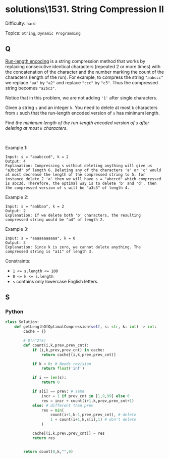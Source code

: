 # solutions\1531. String Compression II

Difficulty: `hard`

Topics: `String`, `Dynamic Programming`

## Q

[Run-length encoding](http://en.wikipedia.org/wiki/Run-length_encoding) is a string compression method that works by replacing consecutive identical characters (repeated 2 or more times) with the concatenation of the character and the number marking the count of the characters (length of the run). For example, to compress the string `"aabccc"` we replace `"aa"` by `"a2"` and replace `"ccc"` by `"c3"`. Thus the compressed string becomes `"a2bc3"`.

Notice that in this problem, we are not adding `'1'` after single characters.

Given a string `s` and an integer `k`. You need to delete at most `k` characters from `s` such that the run-length encoded version of `s` has minimum length.

Find _the minimum length of the run-length encoded version of `s` after deleting at most `k` characters_.

<br>

Example 1:

```
Input: s = "aaabcccd", k = 2
Output: 4
Explanation: Compressing s without deleting anything will give us "a3bc3d" of length 6. Deleting any of the characters 'a' or 'c' would at most decrease the length of the compressed string to 5, for instance delete 2 'a' then we will have s = "abcccd" which compressed is abc3d. Therefore, the optimal way is to delete 'b' and 'd', then the compressed version of s will be "a3c3" of length 4.
```

Example 2:

```
Input: s = "aabbaa", k = 2
Output: 2
Explanation: If we delete both 'b' characters, the resulting compressed string would be "a4" of length 2.
```

Example 3:

```
Input: s = "aaaaaaaaaaa", k = 0
Output: 3
Explanation: Since k is zero, we cannot delete anything. The compressed string is "a11" of length 3.
```

Constraints:

- `1 <= s.length <= 100`
- `0 <= k <= s.length`
- `s` contains only lowercase English letters.

## S

### Python

```python
class Solution:
    def getLengthOfOptimalCompression(self, s: str, k: int) -> int:
        cache = {}

        # O(n^2*k)
        def count(i,k,prev,prev_cnt):
            if (i,k,prev,prev_cnt) in cache:
                return cache[(i,k,prev,prev_cnt)]

            if k < 0: # Needs revision
                return float('inf')

            if i == len(s):
                return 0

            if s[i] == prev: # same
                incr = 1 if prev_cnt in [1,9,99] else 0
                res = incr + count(i+1,k,prev,prev_cnt+1)
            else: # different than prev
                res = min(
                    count(i+1,k-1,prev,prev_cnt), # delete
                    1 + count(i+1,k,s[i],1) # don't delete
                )

            cache[(i,k,prev,prev_cnt)] = res
            return res


        return count(0,k,"",0)
```
